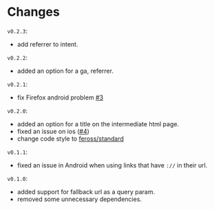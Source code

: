 # Changes

`v0.2.3`:
- add referrer to intent.

`v0.2.2`:
- added an option for a ga, referrer.

`v0.2.1`:
- fix Firefox android problem [#3](https://github.com/mderazon/node-deeplink/issues/3)

`v0.2.0`:
- added an option for a title on the intermediate html page.
- fixed an issue on ios ([#4](https://github.com/mderazon/node-deeplink/issues/4))
- change code style to [feross/standard](https://github.com/feross/standard)

`v0.1.1`:
- fixed an issue in Android when using links that have `://` in their url.

`v0.1.0`:
- added support for fallback url as a query param.
- removed some unnecessary dependencies.
